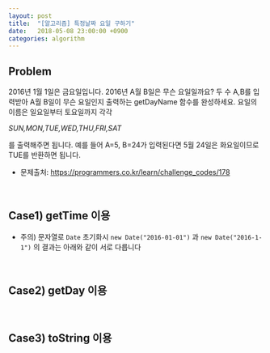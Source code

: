 ```yaml
---
layout: post
title:  "[알고리즘] 특정날짜 요일 구하기"
date:   2018-05-08 23:00:00 +0900
categories: algorithm
---
```

Problem
---
2016년 1월 1일은 금요일입니다. 2016년 A월 B일은 무슨 요일일까요? 두 수 A,B를 입력받아 A월 B일이 무슨 요일인지 출력하는 getDayName 함수를 완성하세요. 요일의 이름은 일요일부터 토요일까지 각각

*SUN,MON,TUE,WED,THU,FRI,SAT*

를 출력해주면 됩니다. 예를 들어 A=5, B=24가 입력된다면 5월 24일은 화요일이므로 TUE를 반환하면 됩니다.
- 문제출처: <https://programmers.co.kr/learn/challenge_codes/178>

<br/>


Case1) getTime 이용
---
<script src="https://gist.github.com/min9nim/657b6f861c404d44222f7857c9175bde.js"></script>

* 주의) 문자열로 `Date` 초기화시 `new Date("2016-01-01")` 과 `new Date("2016-1-1")` 의 결과는 아래와 같이 서로 다릅니다
<script src="https://gist.github.com/min9nim/d17465eefae0a066f5f2d2ce241b0204.js"></script>

<br/>

Case2) getDay 이용
---
<script src="https://gist.github.com/min9nim/534b95f1ddc405fb6cbbaaada5496f2e.js"></script>

<br/>

Case3) toString 이용
---
<script src="https://gist.github.com/min9nim/5e90cfe4f78c040d719b346dcf52b31d.js"></script>
